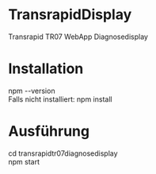 # TransrapidDisplay
 Transrapid TR07 WebApp Diagnosedisplay 

# Installation
npm --version  
Falls nicht installiert: npm install  

# Ausführung
cd transrapidtr07diagnosedisplay  
npm start  